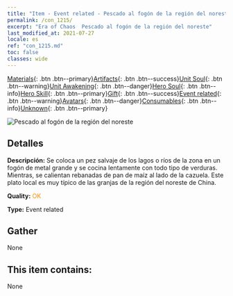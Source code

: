 ```yaml
---
title: "Item - Event related - Pescado al fogón de la región del noreste"
permalink: /con_1215/
excerpt: "Era of Chaos  Pescado al fogón de la región del noreste"
last_modified_at: 2021-07-27
locale: es
ref: "con_1215.md"
toc: false
classes: wide
---
```

 [Materials](/ItemsES/){: .btn .btn--primary}[Artifacts](/ItemsES/Artifacts/){: .btn .btn--success}[Unit Soul](/ItemsES/UnitSoul/){: .btn .btn--warning}[Unit Awakening](/ItemsES/UnitAwakening/){: .btn .btn--danger}[Hero Soul](/ItemsES/HeroSoul/){: .btn .btn--info}[Hero Skill](/ItemsES/HeroSkill/){: .btn .btn--primary}[Gift](/ItemsES/Gift/){: .btn .btn--success}[Event related](/ItemsES/Events/){: .btn .btn--warning}[Avatars](/ItemsES/Avatars/){: .btn .btn--danger}[Consumables](/ItemsES/Consumables/){: .btn .btn--info}[Unknown](/ItemsES/Unknown/){: .btn .btn--primary}

 ![Pescado al fogón de la región del noreste](/images/t/i_81522231.png)

## Detalles
 **Descripción:** Se coloca un pez salvaje de los lagos o ríos de la zona en un fogón de metal grande y se cocina lentamente con todo tipo de verduras. Mientras, se calientan rebanadas de pan de maíz al lado de la cazuela. Este plato local es muy típico de las granjas de la región del noreste de China.

 **Quality:** <span style="color: #FF8C00">OK</span>

 **Type:** Event related

## Gather

  None

## This item contains:

  None

